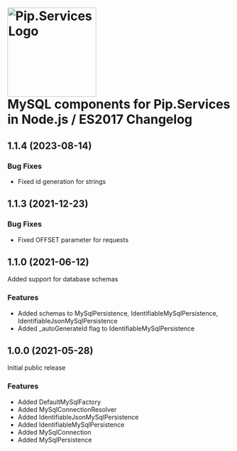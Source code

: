 # <img src="https://uploads-ssl.webflow.com/5ea5d3315186cf5ec60c3ee4/5edf1c94ce4c859f2b188094_logo.svg" alt="Pip.Services Logo" width="200"> <br/> MySQL components for Pip.Services in Node.js / ES2017 Changelog

## <a name="1.1.4"></a> 1.1.4 (2023-08-14) 

### Bug Fixes
- Fixed id generation for strings
## <a name="1.1.3"></a> 1.1.3 (2021-12-23) 

### Bug Fixes
* Fixed OFFSET parameter for requests

## <a name="1.1.0"></a> 1.1.0 (2021-06-12) 

Added support for database schemas

### Features
* Added schemas to MySqlPersistence, IdentifiableMySqlPersistence, IdentifiableJsonMySqlPersistence
* Added _autoGenerateId flag to IdentifiableMySqlPersistence

## <a name="1.0.0"></a> 1.0.0 (2021-05-28) 

Initial public release

### Features
* Added DefaultMySqlFactory
* Added MySqlConnectionResolver
* Added IdentifiableJsonMySqlPersistence
* Added IdentifiableMySqlPersistence
* Added MySqlConnection
* Added MySqlPersistence



